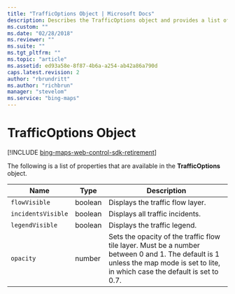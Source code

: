 ```yaml
---
title: "TrafficOptions Object | Microsoft Docs"
description: Describes the TrafficOptions object and provides a list of properties associated with the TrafficOptions object.
ms.custom: ""
ms.date: "02/28/2018"
ms.reviewer: ""
ms.suite: ""
ms.tgt_pltfrm: ""
ms.topic: "article"
ms.assetid: ed93a58e-8f87-4b6a-a254-ab42a86a790d
caps.latest.revision: 2
author: "rbrundritt"
ms.author: "richbrun"
manager: "stevelom"
ms.service: "bing-maps"
---
```


# TrafficOptions Object

[!INCLUDE [bing-maps-web-control-sdk-retirement](../../../includes/bing-maps-web-control-sdk-retirement.md)]

The following is a list of properties that are available in the **TrafficOptions** object.

| Name               | Type     | Description                                                               |
|--------------------|----------|---------------------------------------------------------------------------|
| `flowVisible`      | boolean  | Displays the traffic flow layer.                                          |
| `incidentsVisible` | boolean  | Displays all traffic incidents.                                           |
| `legendVisible`    | boolean  | Displays the traffic legend.                                              |
| `opacity`          | number   | Sets the opacity of the traffic flow tile layer. Must be a number between 0 and 1. The default is 1 unless the map mode is set to lite, in which case the default is set to 0.7. |
